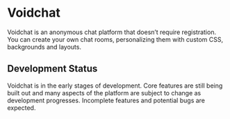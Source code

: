 # Voidchat

Voidchat is an anonymous chat platform that doesn’t require registration. You can create your own chat rooms, personalizing them with custom CSS, backgrounds and layouts.

## Development Status

Voidchat is in the early stages of development. Core features are still being built out and many aspects of the platform are subject to change as development progresses. Incomplete features and potential bugs are expected.
